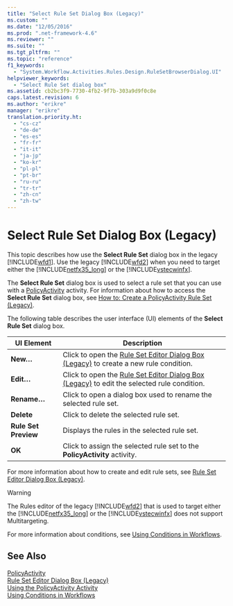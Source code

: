 ```yaml
---
title: "Select Rule Set Dialog Box (Legacy)"
ms.custom: ""
ms.date: "12/05/2016"
ms.prod: ".net-framework-4.6"
ms.reviewer: ""
ms.suite: ""
ms.tgt_pltfrm: ""
ms.topic: "reference"
f1_keywords: 
  - "System.Workflow.Activities.Rules.Design.RuleSetBrowserDialog.UI"
helpviewer_keywords: 
  - "Select Rule Set dialog box"
ms.assetid: cb2bc3f9-7730-4fb2-9f7b-303a9d9f0c8e
caps.latest.revision: 6
ms.author: "erikre"
manager: "erikre"
translation.priority.ht: 
  - "cs-cz"
  - "de-de"
  - "es-es"
  - "fr-fr"
  - "it-it"
  - "ja-jp"
  - "ko-kr"
  - "pl-pl"
  - "pt-br"
  - "ru-ru"
  - "tr-tr"
  - "zh-cn"
  - "zh-tw"
---
```

# Select Rule Set Dialog Box (Legacy)
This topic describes how use the **Select Rule Set** dialog box in the legacy [!INCLUDE[wfd1](../workflow-designer/includes/wfd1_md.md)]. Use the legacy [!INCLUDE[wfd2](../workflow-designer/includes/wfd2_md.md)] when you need to target either the [!INCLUDE[netfx35_long](../workflow-designer/includes/netfx35_long_md.md)] or the [!INCLUDE[vstecwinfx](../workflow-designer/includes/vstecwinfx_md.md)].  
  
 The **Select Rule Set** dialog box is used to select a rule set that you can use with a [PolicyActivity](http://go.microsoft.com/fwlink?LinkID=65019) activity. For information about how to access the **Select Rule Set** dialog box, see [How to: Create a PolicyActivity Rule Set (Legacy)](../workflow-designer/how-to--create-a-policyactivity-rule-set--legacy-.md).  
  
 The following table describes the user interface (UI) elements of the **Select Rule Set** dialog box.  
  
|UI Element|Description|  
|----------------|-----------------|  
|**New…**|Click to open the [Rule Set Editor Dialog Box (Legacy)](../workflow-designer/rule-set-editor-dialog-box--legacy-.md) to create a new rule condition.|  
|**Edit…**|Click to open the [Rule Set Editor Dialog Box (Legacy)](../workflow-designer/rule-set-editor-dialog-box--legacy-.md) to edit the selected rule condition.|  
|**Rename…**|Click to open a dialog box used to rename the selected rule set.|  
|**Delete**|Click to delete the selected rule set.|  
|**Rule Set Preview**|Displays the rules in the selected rule set.|  
|**OK**|Click to assign the selected rule set to the **PolicyActivity** activity.|  
  
 For more information about how to create and edit rule sets, see [Rule Set Editor Dialog Box (Legacy)](../workflow-designer/rule-set-editor-dialog-box--legacy-.md).  
  
> [!WARNING]
>  The Rules editor of the legacy [!INCLUDE[wfd2](../workflow-designer/includes/wfd2_md.md)] that is used to target either the [!INCLUDE[netfx35_long](../workflow-designer/includes/netfx35_long_md.md)] or the [!INCLUDE[vstecwinfx](../workflow-designer/includes/vstecwinfx_md.md)] does not support Multitargeting.  
  
 For more information about conditions, see [Using Conditions in Workflows](http://go.microsoft.com/fwlink?LinkID=65009).  
  
## See Also  
 [PolicyActivity](http://go.microsoft.com/fwlink?LinkID=65019)   
 [Rule Set Editor Dialog Box (Legacy)](../workflow-designer/rule-set-editor-dialog-box--legacy-.md)   
 [Using the PolicyActivity Activity](http://go.microsoft.com/fwlink?LinkID=65004)   
 [Using Conditions in Workflows](http://go.microsoft.com/fwlink?LinkID=65009)